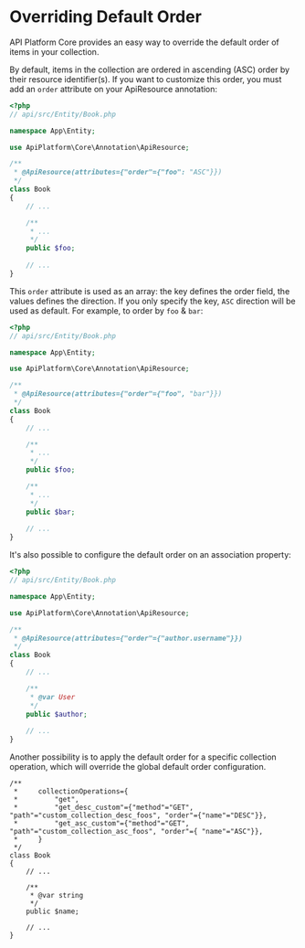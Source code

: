 # Overriding Default Order

API Platform Core provides an easy way to override the default order of items in your collection.

By default, items in the collection are ordered in ascending (ASC) order by their resource identifier(s). If you want to
customize this order, you must add an `order` attribute on your ApiResource annotation:

```php
<?php
// api/src/Entity/Book.php

namespace App\Entity;

use ApiPlatform\Core\Annotation\ApiResource;

/**
 * @ApiResource(attributes={"order"={"foo": "ASC"}})
 */
class Book
{
    // ...

    /**
     * ...
     */
    public $foo;
    
    // ...
}
```

This `order` attribute is used as an array: the key defines the order field, the values defines the direction.
If you only specify the key, `ASC` direction will be used as default. For example, to order by `foo` & `bar`:

```php
<?php
// api/src/Entity/Book.php

namespace App\Entity;

use ApiPlatform\Core\Annotation\ApiResource;

/**
 * @ApiResource(attributes={"order"={"foo", "bar"}})
 */
class Book
{
    // ...

    /**
     * ...
     */
    public $foo;

    /**
     * ...
     */
    public $bar;
    
    // ...
}
```

It's also possible to configure the default order on an association property:

```php
<?php
// api/src/Entity/Book.php

namespace App\Entity;

use ApiPlatform\Core\Annotation\ApiResource;

/**
 * @ApiResource(attributes={"order"={"author.username"}})
 */
class Book
{
    // ...

    /**
     * @var User
     */
    public $author;
    
    // ...
}
```

Another possibility is to apply the default order for a specific collection operation, which will override the global default order configuration.

```
/**
 *     collectionOperations={
 *         "get",
 *         "get_desc_custom"={"method"="GET", "path"="custom_collection_desc_foos", "order"={"name"="DESC"}},
 *         "get_asc_custom"={"method"="GET", "path"="custom_collection_asc_foos", "order"={ "name"="ASC"}},
 *     }
 */
class Book
{
    // ...

    /**
     * @var string
     */
    public $name;
    
    // ...
}
```
